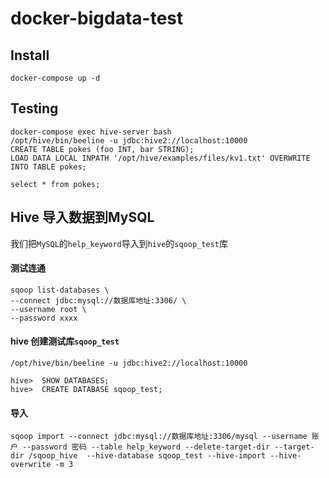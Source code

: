 # docker-bigdata-test

## Install

```
docker-compose up -d
```

## Testing

```
docker-compose exec hive-server bash
/opt/hive/bin/beeline -u jdbc:hive2://localhost:10000
CREATE TABLE pokes (foo INT, bar STRING);
LOAD DATA LOCAL INPATH '/opt/hive/examples/files/kv1.txt' OVERWRITE INTO TABLE pokes;

select * from pokes;
```

## Hive 导入数据到MySQL

我们把`MySQL`的`help_keyword`导入到`hive`的`sqoop_test`库

#### 测试连通

```
sqoop list-databases \
--connect jdbc:mysql://数据库地址:3306/ \
--username root \
--password xxxx
```

#### hive 创建测试库`sqoop_test`

```
/opt/hive/bin/beeline -u jdbc:hive2://localhost:10000

hive>  SHOW DATABASES;
hive>  CREATE DATABASE sqoop_test;
```

#### 导入

```
sqoop import --connect jdbc:mysql://数据库地址:3306/mysql --username 账户 --password 密码 --table help_keyword --delete-target-dir --target-dir /sqoop_hive  --hive-database sqoop_test --hive-import --hive-overwrite -m 3
```